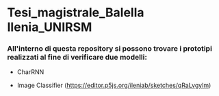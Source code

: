 # Tesi_magistrale_Balella Ilenia_UNIRSM

### All'interno di questa repository si possono trovare i prototipi realizzati al fine di verificare due modelli:

* CharRNN

* Image Classifier (https://editor.p5js.org/ileniab/sketches/qRaLvgylm)



